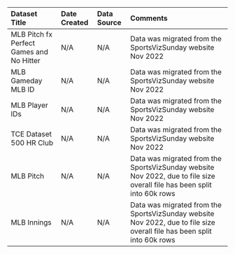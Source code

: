 |Dataset Title|Date Created|Data Source|Comments|
|:----|:---------|:---------|:---------|
|MLB Pitch fx Perfect Games and No Hitter|N/A|N/A|Data was migrated from the SportsVizSunday website Nov 2022|
|MLB Gameday MLB ID|N/A|N/A|Data was migrated from the SportsVizSunday website Nov 2022|
|MLB Player IDs|N/A|N/A|Data was migrated from the SportsVizSunday website Nov 2022|
|TCE Dataset 500 HR Club|N/A|N/A|Data was migrated from the SportsVizSunday website Nov 2022|
|MLB Pitch|N/A|N/A|Data was migrated from the SportsVizSunday website Nov 2022, due to file size overall file has been split into 60k rows|
|MLB Innings|N/A|N/A|Data was migrated from the SportsVizSunday website Nov 2022, due to file size overall file has been split into 60k rows|

